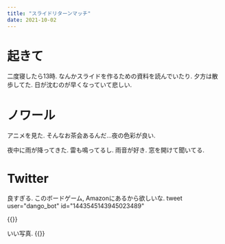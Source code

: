 ```yaml
---
title: "スライドリターンマッチ"
date: 2021-10-02
---
```


# 起きて
二度寝したら13時. なんかスライドを作るための資料を読んでいたり. 夕方は散歩してた. 日が沈むのが早くなっていて悲しい.

# ノワール
アニメを見た. そんなお茶会あるんだ...夜の色彩が良い.

夜中に雨が降ってきた. 雷も鳴ってるし. 雨音が好き. 窓を開けて聞いてる.
# Twitter
良すぎる. このボードゲーム, Amazonにあるから欲しいな.
tweet user="dango_bot" id="1443545143945023489"

{{<amazon asin="B0974J8DVR" title="幻冬舎 57577 ゴーシチゴーシチシチ">}}

いい写真.
{{<tweet user="dango_bot" id="1443912617483898887">}}
